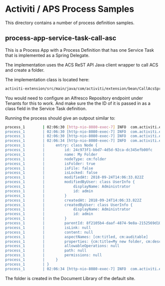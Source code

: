 # Activiti / APS Process Samples
This directory contains a number of process definition samples.

## process-app-service-task-call-asc
This is a Process App with a Process Definition that
has one Service Task that is implemented as a 
Spring Delegate. 

The implementation uses the ACS ReST API Java client 
wrapper to call ACS and create a folder.

The implementation class is located here:
```bash
activiti-extension/src/main/java/com/activiti/extension/bean/CallAcsSpringJavaDelegate.java
```

You would need to configure an Alfresco Repository endpoint under Tenants for this to work.
And make sure the the ID of it is passed in as a class field in the Service Task definition.

Running the process should give an outpout similar to:

```bash
process_1        | 02:06:30 [http-nio-8080-exec-7] INFO  com.activiti.extension.bean.CallAcsSpringJavaDelegate  - Alfresco Repo ID, should match what's configured in Tenant section: [ID=1]
process_1        | 02:06:30 [http-nio-8080-exec-7] INFO  com.activiti.extension.bean.CallAcsSpringJavaDelegate  - Alfresco Repo endpoint: [endpointRepoUrl=http://content:8080/alfresco][secret=null]
process_1        | 02:06:30 [http-nio-8080-exec-7] INFO  com.activiti.extension.bean.CallAcsSpringJavaDelegate  - ACS ReST API base URL: http://content:8080/alfresco/api/-default-/public/alfresco/versions/1
process_1        | 02:06:34 [http-nio-8080-exec-7] INFO  com.activiti.extension.bean.CallAcsSpringJavaDelegate  - Created new Request folder: class NodeEntry {
process_1        |     entry: class Node {
process_1        |         id: 24c973f1-bbd7-4d5d-92ca-dc345efb00fc
process_1        |         name: My Folder
process_1        |         nodeType: cm:folder
process_1        |         isFolder: true
process_1        |         isFile: false
process_1        |         isLocked: false
process_1        |         modifiedAt: 2018-09-24T14:06:33.822Z
process_1        |         modifiedByUser: class UserInfo {
process_1        |             displayName: Administrator
process_1        |             id: admin
process_1        |         }
process_1        |         createdAt: 2018-09-24T14:06:33.822Z
process_1        |         createdByUser: class UserInfo {
process_1        |             displayName: Administrator
process_1        |             id: admin
process_1        |         }
process_1        |         parentId: 8f2105b4-daaf-4874-9e8a-2152569d109b
process_1        |         isLink: null
process_1        |         content: null
process_1        |         aspectNames: [cm:titled, cm:auditable]
process_1        |         properties: {cm:title=My new folder, cm:description=A folder created via ReST API call from APS}
process_1        |         allowableOperations: null
process_1        |         path: null
process_1        |         permissions: null
process_1        |     }
process_1        | }
process_1        | 02:06:34 [http-nio-8080-exec-7] INFO  com.activiti.extension.bean.CallAcsSpringJavaDelegate  - Created new folder in Repository [nodeId=24c973f1-bbd7-4d5d-92ca-dc345efb00fc]
```
The folder is created in the Document Library of the default site.


   
  
 
